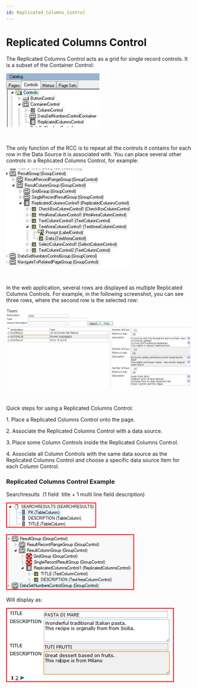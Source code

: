 ```yaml
---
id: Replicated_Columns_Control
---
```


# Replicated Columns Control

The Replicated Columns Control acts as a grid for single record controls. It is a subset of the Container Control:

![](./assets/0b348389-587f-4808-ae7f-bed5241e4ccf.jpg)

 

The only function of the RCC is to repeat all the controls it contains for each row in the Data Source it is associated with. You can place several other controls in a Replicated Columns Control, for example:



![](./assets/1833705b-9764-48d3-919e-d777490a6c9e.jpg)

 

In the web application, several rows are displayed as multiple Replicated Columns Controls. For example, in the following screenshot, you can see three rows, where the second row is the selected row:



![](./assets/6d630a4f-d023-4161-b45a-afb4c90ac8bf.jpg)

 

Quick steps for using a Replicated Columns Control:



1. Place a Replicated Columns Control onto the page.

2. Associate the Replicated Columns Control with a data source.

3. Place some Column Controls inside the Replicated Columns Control.

4. Associate all Column Controls with the same data source as the Replicated Columns Control and choose a specific data source Item for each Column Control.

### Replicated Columns Control Example

Searchresults  (1 field  title + 1 multi line field description)

![](./assets/1c7042e5-4441-46bd-bcc6-4482358a4859.png)

![](./assets/f099391d-a441-4822-93c8-159cbb7b8ed5.png)

Will display as:

![](./assets/bda9d2d7-1bb3-4d83-8e30-decc0e0b79b3.png)